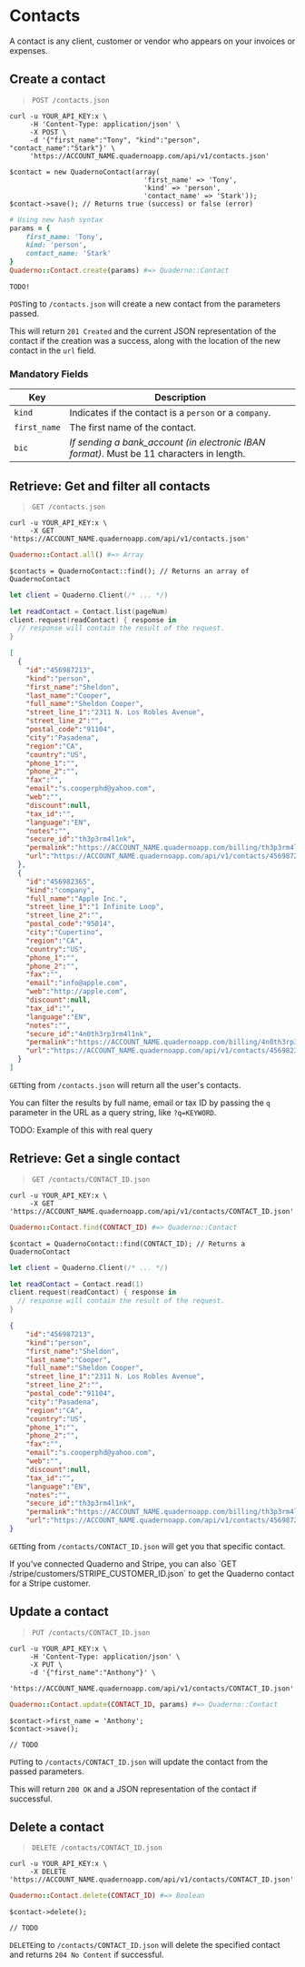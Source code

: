 # Contacts

A contact is any client, customer or vendor who appears on your invoices or expenses.

## Create a contact

> `POST /contacts.json`

```shell
curl -u YOUR_API_KEY:x \
     -H 'Content-Type: application/json' \
     -X POST \
     -d '{"first_name":"Tony", "kind":"person", "contact_name":"Stark"}' \
     'https://ACCOUNT_NAME.quadernoapp.com/api/v1/contacts.json'
```

```php?start_inline=1
$contact = new QuadernoContact(array(
                                 'first_name' => 'Tony',
                                 'kind' => 'person',
                                 'contact_name' => 'Stark'));
$contact->save(); // Returns true (success) or false (error)
```

```ruby
# Using new hash syntax
params = {
    first_name: 'Tony',
    kind: 'person',
    contact_name: 'Stark'
}
Quaderno::Contact.create(params) #=> Quaderno::Contact
```

```swift?start_inline=1
TODO!
```

`POST`ing to `/contacts.json` will create a new contact from the parameters passed.

This will return `201 Created` and the current JSON representation of the contact if the creation was a success, along with the location of the new contact in the `url` field.

### Mandatory Fields

Key          | Description
-------------|------------------------------------------------------------------------------------------
`kind`       | Indicates if the contact is a `person` or a `company`.
`first_name` | The first name of the contact.
`bic`        | *If sending a bank_account (in electronic IBAN format)*. Must be 11 characters in length.

## Retrieve: Get and filter all contacts

> `GET /contacts.json`

```shell
curl -u YOUR_API_KEY:x \
     -X GET 'https://ACCOUNT_NAME.quadernoapp.com/api/v1/contacts.json'
```

```ruby
Quaderno::Contact.all() #=> Array
```

```php?start_inline=1
$contacts = QuadernoContact::find(); // Returns an array of QuadernoContact
```

```swift
let client = Quaderno.Client(/* ... */)

let readContact = Contact.list(pageNum)
client.request(readContact) { response in
  // response will contain the result of the request.
}
```

```json
[
  {
    "id":"456987213",
    "kind":"person",
    "first_name":"Sheldon",
    "last_name":"Cooper",
    "full_name":"Sheldon Cooper",
    "street_line_1":"2311 N. Los Robles Avenue",
    "street_line_2":"",
    "postal_code":"91104",
    "city":"Pasadena",
    "region":"CA",
    "country":"US",
    "phone_1":"",
    "phone_2":"",
    "fax":"",
    "email":"s.cooperphd@yahoo.com",
    "web":"",
    "discount":null,
    "tax_id":"",
    "language":"EN",
    "notes":"",
    "secure_id":"th3p3rm4l1nk",
    "permalink":"https://ACCOUNT_NAME.quadernoapp.com/billing/th3p3rm4l1nk",
    "url":"https://ACCOUNT_NAME.quadernoapp.com/api/v1/contacts/456987213"
  },
  {
    "id":"456982365",
    "kind":"company",
    "full_name":"Apple Inc.",
    "street_line_1":"1 Infinite Loop",
    "street_line_2":"",
    "postal_code":"95014",
    "city":"Cupertino",
    "region":"CA",
    "country":"US",
    "phone_1":"",
    "phone_2":"",
    "fax":"",
    "email":"info@apple.com",
    "web":"http://apple.com",
    "discount":null,
    "tax_id":"",
    "language":"EN",
    "notes":"",
    "secure_id":"4n0th3rp3rm4l1nk",
    "permalink":"https://ACCOUNT_NAME.quadernoapp.com/billing/4n0th3rp3rm4l1nk",
    "url":"https://ACCOUNT_NAME.quadernoapp.com/api/v1/contacts/456982365"
  }
]
```

`GET`ting from `/contacts.json` will return all the user's contacts.

You can filter the results by full name, email or tax ID by passing the `q` parameter in the URL as a query string, like `?q=KEYWORD`.

TODO: Example of this with real query

## Retrieve: Get a single contact

> `GET /contacts/CONTACT_ID.json`

```shell
curl -u YOUR_API_KEY:x \
     -X GET 'https://ACCOUNT_NAME.quadernoapp.com/api/v1/contacts/CONTACT_ID.json'
```

```ruby
Quaderno::Contact.find(CONTACT_ID) #=> Quaderno::Contact
```

```php?start_inline=1
$contact = QuadernoContact::find(CONTACT_ID); // Returns a QuadernoContact
```

```swift
let client = Quaderno.Client(/* ... */)

let readContact = Contact.read(1)
client.request(readContact) { response in
  // response will contain the result of the request.
}
```

```json
{
    "id":"456987213",
    "kind":"person",
    "first_name":"Sheldon",
    "last_name":"Cooper",
    "full_name":"Sheldon Cooper",
    "street_line_1":"2311 N. Los Robles Avenue",
    "street_line_2":"",
    "postal_code":"91104",
    "city":"Pasadena",
    "region":"CA",
    "country":"US",
    "phone_1":"",
    "phone_2":"",
    "fax":"",
    "email":"s.cooperphd@yahoo.com",
    "web":"",
    "discount":null,
    "tax_id":"",
    "language":"EN",
    "notes":"",
    "secure_id":"th3p3rm4l1nk",
    "permalink":"https://ACCOUNT_NAME.quadernoapp.com/billing/th3p3rm4l1nk",
    "url":"https://ACCOUNT_NAME.quadernoapp.com/api/v1/contacts/456987213"
}
```

`GET`ting from `/contacts/CONTACT_ID.json` will get you that specific contact.

<aside class="notice">
If you've connected Quaderno and Stripe, you can also `GET /stripe/customers/STRIPE_CUSTOMER_ID.json` to get the Quaderno contact for a Stripe customer.
</aside>

## Update a contact

> `PUT /contacts/CONTACT_ID.json`

```shell
curl -u YOUR_API_KEY:x \
     -H 'Content-Type: application/json' \
     -X PUT \
     -d '{"first_name":"Anthony"}' \
     'https://ACCOUNT_NAME.quadernoapp.com/api/v1/contacts/CONTACT_ID.json'
```

```ruby
Quaderno::Contact.update(CONTACT_ID, params) #=> Quaderno::Contact
```

```php?start_inline=1
$contact->first_name = 'Anthony';
$contact->save();
```

```swift?start_inline=1
// TODO
```

`PUT`ing to `/contacts/CONTACT_ID.json` will update the contact from the passed parameters.

This will return `200 OK` and a JSON representation of the contact if successful.

## Delete a contact

> `DELETE /contacts/CONTACT_ID.json`

```shell
curl -u YOUR_API_KEY:x \
     -X DELETE 'https://ACCOUNT_NAME.quadernoapp.com/api/v1/contacts/CONTACT_ID.json'
```

```ruby
Quaderno::Contact.delete(CONTACT_ID) #=> Boolean
```

```php?start_inline=1
$contact->delete();
```

```swift?start_inline=1
// TODO
```

`DELETE`ing to `/contacts/CONTACT_ID.json` will delete the specified contact and returns `204 No Content` if successful.
